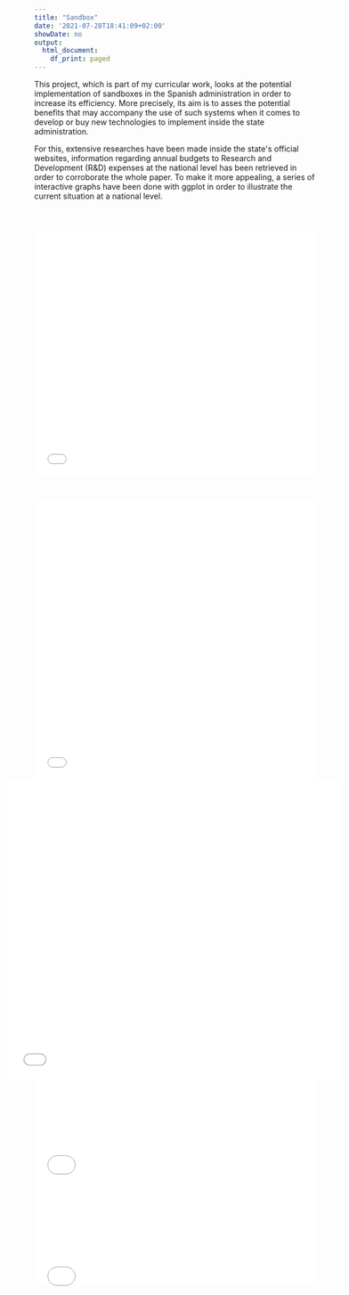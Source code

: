```yaml
---
title: "Sandbox"
date: '2021-07-28T18:41:09+02:00'
showDate: no
output:
  html_document:
    df_print: paged
---
```

This project, which is part of my curricular work, looks at the potential implementation of sandboxes in the Spanish administration in order to increase its efficiency. More precisely, its aim is to asses the potential benefits that may accompany the use of such systems when it comes to develop or buy new technologies to implement inside the state administration.

For this, extensive researches have been made inside the state's official websites, information regarding annual budgets to Research and Development (R&D) expenses at the national level has been retrieved in order to corroborate the whole paper. To make it more appealing, a series of interactive graphs have been done with ggplot in order to illustrate the current situation at a national level.
<p>&nbsp;</p>

<center>
<p align="center">
<iframe id="i" src="/rd_expen.html" style="width:100%;border:none;" height=450 scrolling="no"></iframe><script>window.onmessage=e=>{e.data.hasOwnProperty("frameHeight")&&(document.getElementById("i").style.height=`${e.data.frameHeight+50}px`)}</script>
</center>
<p>&nbsp;</p>
<center>
<p align="center">
<iframe src="/interaction.html" class="myIframe" allowtransparency="true" frameBorder=0 style="height:500;width:100%;" onload="window.frames[1].document.body.style.backgroundColor='#fff8f0'"></iframe><p>
</center>
<p>&nbsp;</p>
<p align="center">
<iframe src="/GAV.html" allowtransparency="true" height=450 width=500 frameBorder=0 style="-webkit-transform:scale(1.2);-moz-transform-scale(1.2);background-color:#fff8f0;" onload="window.frames[2].document.body.style.backgroundColor='#fff8f0'";></iframe><p>
</center>

<iframe src="/GAV.html" onload='javascript:(function(o){o.style.height=o.contentWindow.document.body.scrollHeight+"px";}(this));' style="height:200px;width:100%;border:none;overflow:hidden;"></iframe>

<script language="JavaScript">
function autoResize(id){
    var newheight;
    var newwidth;

    if(document.getElementById){
        newheight=document.getElementById(id).contentWindow.document .body.scrollHeight;
        newwidth=document.getElementById(id).contentWindow.document .body.scrollWidth;
    }

    document.getElementById(id).height= (newheight) + "px";
    document.getElementById(id).width= (newwidth) + "px";
}
</script>

<iframe src="/GAV.html" width="100%" height="200px" id="iframe1" marginheight="0" frameborder="0" onLoad="autoResize('iframe1');"></iframe>